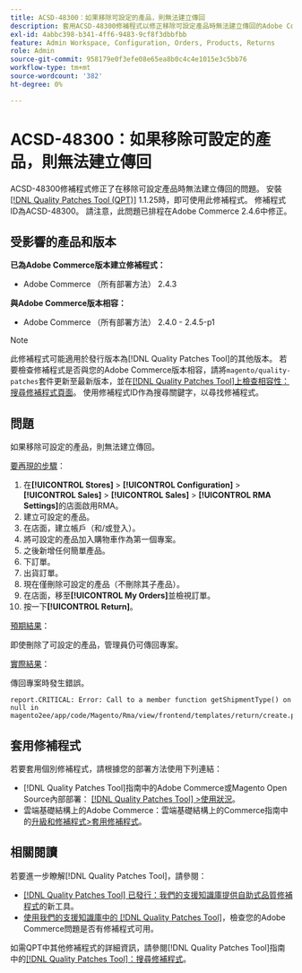 ```yaml
---
title: ACSD-48300：如果移除可設定的產品，則無法建立傳回
description: 套用ACSD-48300修補程式以修正移除可設定產品時無法建立傳回的Adobe Commerce問題。
exl-id: 4abbc398-b341-4ff6-9483-9cf8f3dbbfbb
feature: Admin Workspace, Configuration, Orders, Products, Returns
role: Admin
source-git-commit: 958179e0f3efe08e65ea8b0c4c4e1015e3c5bb76
workflow-type: tm+mt
source-wordcount: '382'
ht-degree: 0%

---
```


# ACSD-48300：如果移除可設定的產品，則無法建立傳回

ACSD-48300修補程式修正了在移除可設定產品時無法建立傳回的問題。 安裝[[!DNL Quality Patches Tool (QPT)]](/help/announcements/adobe-commerce-announcements/magento-quality-patches-released-new-tool-to-self-serve-quality-patches.md) 1.1.25時，即可使用此修補程式。 修補程式ID為ACSD-48300。 請注意，此問題已排程在Adobe Commerce 2.4.6中修正。

## 受影響的產品和版本

**已為Adobe Commerce版本建立修補程式：**

* Adobe Commerce （所有部署方法） 2.4.3

**與Adobe Commerce版本相容：**

* Adobe Commerce （所有部署方法） 2.4.0 - 2.4.5-p1

>[!NOTE]
>
>此修補程式可能適用於發行版本為[!DNL Quality Patches Tool]的其他版本。 若要檢查修補程式是否與您的Adobe Commerce版本相容，請將`magento/quality-patches`套件更新至最新版本，並在[[!DNL Quality Patches Tool]上檢查相容性：搜尋修補程式頁面](https://experienceleague.adobe.com/tools/commerce-quality-patches/index.html?lang=zh-Hant)。 使用修補程式ID作為搜尋關鍵字，以尋找修補程式。

## 問題

如果移除可設定的產品，則無法建立傳回。

<u>要再現的步驟</u>：

1. 在&#x200B;**[!UICONTROL Stores]** > **[!UICONTROL Configuration]** > **[!UICONTROL Sales]** > **[!UICONTROL Sales]** > **[!UICONTROL RMA Settings]**&#x200B;的店面啟用RMA。
1. 建立可設定的產品。
1. 在店面，建立帳戶（和/或登入）。
1. 將可設定的產品加入購物車作為第一個專案。
1. 之後新增任何簡單產品。
1. 下訂單。
1. 出貨訂單。
1. 現在僅刪除可設定的產品（不刪除其子產品）。
1. 在店面，移至&#x200B;**[!UICONTROL My Orders]**&#x200B;並檢視訂單。
1. 按一下&#x200B;**[!UICONTROL Return]**。

<u>預期結果</u>：

即使刪除了可設定的產品，管理員仍可傳回專案。

<u>實際結果</u>：

傳回專案時發生錯誤。

```
report.CRITICAL: Error: Call to a member function getShipmentType() on null in magento2ee/app/code/Magento/Rma/view/frontend/templates/return/create.phtml:52
```

## 套用修補程式

若要套用個別修補程式，請根據您的部署方法使用下列連結：

* [!DNL Quality Patches Tool]指南中的Adobe Commerce或Magento Open Source內部部署： [[!DNL Quality Patches Tool] >使用狀況](https://experienceleague.adobe.com/docs/commerce-operations/tools/quality-patches-tool/usage.html?lang=zh-Hant)。
* 雲端基礎結構上的Adobe Commerce：雲端基礎結構上的Commerce指南中的[升級和修補程式>套用修補程式](https://experienceleague.adobe.com/docs/commerce-cloud-service/user-guide/develop/upgrade/apply-patches.html?lang=zh-Hant)。

## 相關閱讀

若要進一步瞭解[!DNL Quality Patches Tool]，請參閱：

* [[!DNL Quality Patches Tool] 已發行：我們的支援知識庫提供自助式品質修補程式](/help/announcements/adobe-commerce-announcements/magento-quality-patches-released-new-tool-to-self-serve-quality-patches.md)的新工具。
* [使用我們的支援知識庫中的 [!DNL Quality Patches Tool]](/help/support-tools/patches-available-in-qpt-tool/check-patch-for-magento-issue-with-magento-quality-patches.md)，檢查您的Adobe Commerce問題是否有修補程式可用。

如需QPT中其他修補程式的詳細資訊，請參閱[!DNL Quality Patches Tool]指南中的[[!DNL Quality Patches Tool]：搜尋修補程式](https://experienceleague.adobe.com/tools/commerce-quality-patches/index.html?lang=zh-Hant)。
